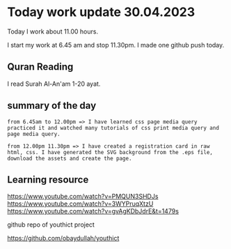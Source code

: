 # Today work update 30.04.2023

Today I work about 11.00 hours.

I start my work at 6.45 am and stop 11.30pm.
I made one github push today.

## Quran Reading

I read Surah Al-An'am 1-20 ayat.

## summary of the day

    from 6.45am to 12.00pm => I have learned css page media query practiced it and watched many tutorials of css print media query and page media query.

    from 12.00pm 11.30pm => I have created a registration card in raw html, css. I have generated the SVG background from the .eps file, download the assets and create the page.

## Learning resource

https://www.youtube.com/watch?v=PMQUN3SHDJs
https://www.youtube.com/watch?v=3WYPruqXtzU
https://www.youtube.com/watch?v=gvAgKDbJdrE&t=1479s

github repo of youthict project

https://github.com/obaydullah/youthict
